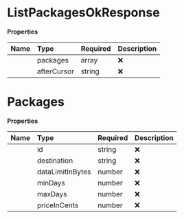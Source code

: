 # ListPackagesOkResponse



**Properties**

| Name | Type | Required | Description |
| :-------- | :----------| :----------| :----------|
    | packages | array | ❌ |  |
    | afterCursor | string | ❌ | The cursor value representing the end of the current page of results. Use this cursor value as the "afterCursor" parameter in your next request to retrieve the subsequent page of results. It ensures that you continue fetching data from where you left off, facilitating smooth pagination |

# Packages



**Properties**

| Name | Type | Required | Description |
| :-------- | :----------| :----------| :----------|
    | id | string | ❌ | ID of the package |
    | destination | string | ❌ | ISO representation of the package's destination |
    | dataLimitInBytes | number | ❌ | Size of the package in Bytes |
    | minDays | number | ❌ | Min number of days for the package |
    | maxDays | number | ❌ | Max number of days for the package |
    | priceInCents | number | ❌ | Price of the package in cents |





<!-- This file was generated by liblab | https://liblab.com/ -->